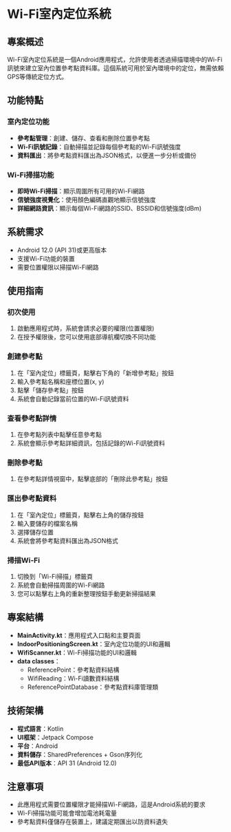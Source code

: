 # Wi-Fi室內定位系統

## 專案概述

Wi-Fi室內定位系統是一個Android應用程式，允許使用者透過掃描環境中的Wi-Fi訊號來建立室內位置參考點資料庫。這個系統可用於室內環境中的定位，無需依賴GPS等傳統定位方式。

## 功能特點

### 室內定位功能
- **參考點管理**：創建、儲存、查看和刪除位置參考點
- **Wi-Fi訊號記錄**：自動掃描並記錄每個參考點的Wi-Fi訊號強度
- **資料匯出**：將參考點資料匯出為JSON格式，以便進一步分析或備份

### Wi-Fi掃描功能
- **即時Wi-Fi掃描**：顯示周圍所有可用的Wi-Fi網路
- **信號強度視覺化**：使用顏色編碼直觀地顯示信號強度
- **詳細網路資訊**：顯示每個Wi-Fi網路的SSID、BSSID和信號強度(dBm)

## 系統需求

- Android 12.0 (API 31)或更高版本
- 支援Wi-Fi功能的裝置
- 需要位置權限以掃描Wi-Fi網路
## 使用指南

### 初次使用
1. 啟動應用程式時，系統會請求必要的權限(位置權限)
2. 在授予權限後，您可以使用底部導航欄切換不同功能

### 創建參考點
1. 在「室內定位」標籤頁，點擊右下角的「新增參考點」按鈕
2. 輸入參考點名稱和座標位置(x, y)
3. 點擊「儲存參考點」按鈕
4. 系統會自動記錄當前位置的Wi-Fi訊號資料

### 查看參考點詳情
1. 在參考點列表中點擊任意參考點
2. 系統會顯示參考點詳細資訊，包括記錄的Wi-Fi訊號資料

### 刪除參考點
1. 在參考點詳情視窗中，點擊底部的「刪除此參考點」按鈕

### 匯出參考點資料
1. 在「室內定位」標籤頁，點擊右上角的儲存按鈕
2. 輸入要儲存的檔案名稱
3. 選擇儲存位置
4. 系統會將參考點資料匯出為JSON格式

### 掃描Wi-Fi
1. 切換到「Wi-Fi掃描」標籤頁
2. 系統會自動掃描周圍的Wi-Fi網路
3. 您可以點擊右上角的重新整理按鈕手動更新掃描結果

## 專案結構

- **MainActivity.kt**：應用程式入口點和主要頁面
- **IndoorPositioningScreen.kt**：室內定位功能的UI和邏輯
- **WifiScanner.kt**：Wi-Fi掃描功能的UI和邏輯
- **data classes**：
  - ReferencePoint：參考點資料結構
  - WifiReading：Wi-Fi讀數資料結構
  - ReferencePointDatabase：參考點資料庫管理類

## 技術架構

- **程式語言**：Kotlin
- **UI框架**：Jetpack Compose
- **平台**：Android
- **資料儲存**：SharedPreferences + Gson序列化
- **最低API版本**：API 31 (Android 12.0)

## 注意事項

- 此應用程式需要位置權限才能掃描Wi-Fi網路，這是Android系統的要求
- Wi-Fi掃描功能可能會增加電池耗電量
- 參考點資料僅儲存在裝置上，建議定期匯出以防資料遺失
